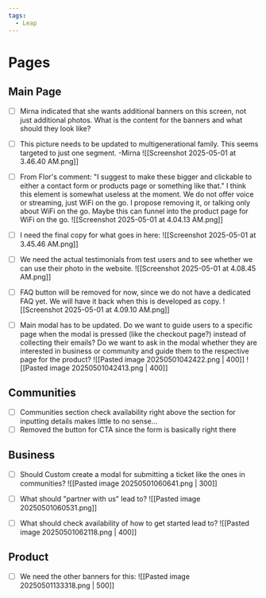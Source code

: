 ```yaml
---
tags:
  - Leap
---
```

# Pages
## Main Page

- [ ] Mirna indicated that she wants additional banners on this screen, not just additional photos. What is the content for the banners and what should they look like?
- [ ] This picture needs to be updated to multigenerational family. This seems targeted to just one segment. -Mirna
![[Screenshot 2025-05-01 at 3.46.40 AM.png]]

- [ ] From Flor's comment: "I suggest to make these bigger and clickable to either a contact form or products page or something like that." I think this element is somewhat useless at the moment. We do not offer voice or streaming, just WiFi on the go. I propose removing it, or talking only about WiFi on the go. Maybe this can funnel into the product page for WiFi on the go.
![[Screenshot 2025-05-01 at 4.04.13 AM.png]]


- [ ] I need the final copy for what goes in here:
![[Screenshot 2025-05-01 at 3.45.46 AM.png]]

- [ ] We need the actual testimonials from test users and to see whether we can use their photo in the website.
![[Screenshot 2025-05-01 at 4.08.45 AM.png]]

- [ ] FAQ button will be removed for now, since we do not have a dedicated FAQ yet. We will have it back when this is developed as copy.
![[Screenshot 2025-05-01 at 4.09.10 AM.png]]

- [ ] Main modal has to be updated. Do we want to guide users to a specific page when the modal is pressed (like the checkout page?) instead of collecting their emails? Do we want to ask in the modal whether they are interested in business or community and guide them to the respective page for the product?
![[Pasted image 20250501042422.png | 400]]
![[Pasted image 20250501042413.png | 400]]

## Communities
- [ ] Communities section check availability right above the section for inputting details makes little to no sense...
- [ ] Removed the button for CTA since the form is basically right there

## Business

- [ ] Should Custom create a modal for submitting a ticket like the ones in communities?
![[Pasted image 20250501060641.png | 300]]

- [ ] What should "partner with us" lead to?
![[Pasted image 20250501060531.png]]

- [ ] What should check availability of how to get started lead to?
![[Pasted image 20250501062118.png | 400]]

## Product

- [ ] We need the other banners for this:
![[Pasted image 20250501133318.png | 500]]